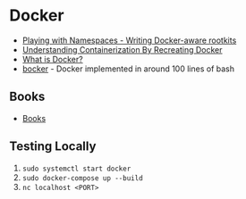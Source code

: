 # Docker
- [Playing with Namespaces - Writing Docker-aware rootkits](https://pulsesecurity.co.nz/articles/docker-rootkits)
- [Understanding Containerization By Recreating Docker](https://itnext.io/linux-container-from-scratch-339c3ba0411d)
- [What is Docker?](https://medium.com/swlh/what-exactly-is-docker-1dd62e1fde38)
- [bocker](https://github.com/p8952/bocker) - Docker implemented in around 100 lines of bash

## Books
- [Books](https://store.dockerme.ir/E-Book/)

## Testing Locally

1. `sudo systemctl start docker`
2. `sudo docker-compose up --build`
3. `nc localhost <PORT>`
